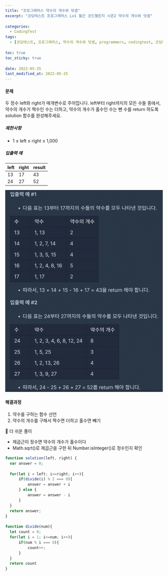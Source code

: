 ```yaml
---
title: "프로그래머스 약수의 개수와 덧셈"
excerpt: "코딩테스트 프로그래머스 Lv1 월간 코드챌린지 시즌2 약수의 개수와 덧셈"

categories:
  - CodingTest
tags:
  - [코딩테스트, 프로그래머스, 약수의 개수와 덧셈, programmers, codingtest, 코딩테스트 연습]

toc: true
toc_sticky: true
 
date: 2022-05-25
last_modified_at: 2022-05-25
---
```


#### 문제
두 정수 left와 right가 매개변수로 주어집니다. left부터 right까지의 모든 수들 중에서, 약수의 개수가 짝수인 수는 더하고, 약수의 개수가 홀수인 수는 뺀 수를 return 하도록 solution 함수를 완성해주세요.

##### 제한사항
* 1 ≤ left ≤ right ≤ 1,000

##### 입출력 예
|left|right|result|
|--|--|--|
|13|17|43|
|24|27|52|

![3](/assets/images/1.png)

#### 해결과정
1. 약수를 구하는 함수 선언
2. 약수의 개수를 구해서 짝수면 더하고 홀수면 빼기

:pushpin: 더 쉬운 풀이
  * 제곱근이 정수면 약수의 개수가 홀수이다
  * Math.sqrt()로 제곱근을 구한 뒤 Number.isInteger()로 정수인지 확인

```javascript
function solution(left, right) {
  var answer = 0;
  
  for(let i = left; i<=right; i++){
      if(divide(i) % 2 === 0){
          answer = answer + i
      } else {
          answer = answer - i
      }
  }
  return answer;
}

function divide(num){
  let count = 0;
  for(let i = 1; i<=num; i++){
      if(num % i === 0){
          count++;
      }
  }
  return count
}
```
